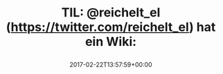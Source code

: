 ---
retweeted: false
source: <a href="https://about.twitter.com/products/tweetdeck" rel="nofollow">TweetDeck</a>
entities:
  hashtags: []
  symbols: []
  user_mentions:
  - name: reichelt elektronik
    screen_name: reichelt_el
    indices:
    - '5'
    - '17'
    id_str: '51029096'
    id: '51029096'
  urls:
  - url: https://t.co/xwpUe7wBsO
    expanded_url: http://bit.ly/2mbOv96
    display_url: bit.ly/2mbOv96
    indices:
    - '32'
    - '55'
display_text_range:
- '0'
- '55'
favorite_count: '1'
id_str: '834401856495480835'
truncated: false
retweet_count: '0'
id: '834401856495480835'
possibly_sensitive: false
created_at: Wed Feb 22 13:57:59 +0000 2017
favorited: false
full_text: 'TIL: [@reichelt_el](https://twitter.com/reichelt_el) hat ein Wiki:'
lang: is
quote_url: http://bit.ly/2mbOv96
tags:
- pesos/twitter
date: '2017-02-22T13:57:59+00:00'
src: https://twitter.com/bascht/status/834401856495480835
original_url: https://twitter.com/bascht/status/834401856495480835
type: twitter_tweet
text: 'TIL: [@reichelt_el](https://twitter.com/reichelt_el) hat ein Wiki:'
title: 'TIL: @reichelt_el (https://twitter.com/reichelt_el) hat ein Wiki:

  '

---